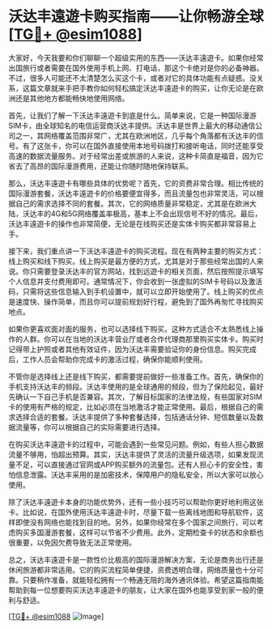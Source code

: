 # 沃达丰遠遊卡购买指南——让你畅游全球[[TG💪+ @esim1088](https://t.me/s/esim1088)]

大家好，今天我要和你们聊聊一个超级实用的东西——沃达丰遠遊卡。如果你经常出国旅行或者需要在国外使用手机上网、打电话，那这个卡绝对是你的必备神器。不过，很多人可能还不太清楚怎么买这个卡，或者对它的具体功能有点疑惑。没关系，这篇文章就来手把手教你如何轻松搞定沃达丰遠遊卡的购买，让你无论是在欧洲还是其他地方都能畅快地使用网络。

首先，让我们了解一下沃达丰遠遊卡到底是什么。简单来说，它是一种国际漫游SIM卡，由全球知名的电信运营商沃达丰提供。沃达丰是世界上最大的移动通信公司之一，其网络覆盖范围非常广，尤其在欧洲地区，几乎每个角落都有沃达丰的信号。有了这张卡，你可以在国外直接使用本地号码拨打和接听电话，同时还能享受高速的数据流量服务。对于经常出差或旅游的人来说，这种卡简直是福音，因为它省去了高昂的国际漫游费用，还能让你随时随地保持联系。

那么，沃达丰遠遊卡有哪些具体的优势呢？首先，它的资费非常合理。相比传统的国际漫游套餐，沃达丰遠遊卡的价格要便宜得多，而且流量包也非常灵活，可以根据自己的需求选择不同的套餐。其次，它的网络质量非常稳定，尤其是在欧洲大陆，沃达丰的4G和5G网络覆盖率极高，基本上不会出现信号不好的情况。最后，沃达丰遠遊卡的操作也非常简便，无论是在线购买还是实体卡购买都非常容易上手。

接下来，我们重点讲一下沃达丰遠遊卡的购买流程。现在有两种主要的购买方式：线上购买和线下购买。线上购买是最方便的方式，尤其是对于那些经常出国的人来说。你只需要登录沃达丰的官方网站，找到远遊卡的相关页面，然后按照提示填写个人信息并支付费用即可。通常情况下，你会收到一张虚拟的SIM卡号码以及激活码，只需将这些信息输入到手机设置中，就可以立即开始使用了。线上购买的优点是速度快、操作简单，而且你可以提前规划好行程，避免到了国外再匆忙寻找购买地点。

如果你更喜欢面对面的服务，也可以选择线下购买。这种方式适合不太熟悉线上操作的人群。你可以在当地的沃达丰营业厅或者合作代理商那里购买实体卡。购买时记得带上护照或者其他有效证件，因为沃达丰需要验证你的身份信息。购买完成后，工作人员会帮助你完成卡的激活过程，确保你能顺利使用。

不管你是选择线上还是线下购买，都需要提前做好一些准备工作。首先，确保你的手机支持沃达丰的频段。沃达丰使用的是全球通用的频段，但为了保险起见，最好先确认一下自己手机是否兼容。其次，了解目标国家的法律法规，有些国家对SIM卡的使用有严格的规定，比如必须在当地激活才能正常使用。最后，根据自己的需求选择合适的套餐。沃达丰提供了多种套餐选择，包括通话分钟、短信数量以及数据流量等，你可以根据自己的实际需要进行选择。

在购买沃达丰遠遊卡的过程中，可能会遇到一些常见问题。例如，有些人担心数据流量不够用，怕超出预算。其实，沃达丰提供了灵活的流量升级选项，如果发现流量不足，可以直接通过官网或APP购买额外的流量包。还有人担心卡的安全性，害怕信息泄露。沃达丰采用的是加密技术，保障用户的隐私安全，所以大家可以放心使用。

除了沃达丰遠遊卡本身的功能优势外，还有一些小技巧可以帮助你更好地利用这张卡。比如说，在国外使用沃达丰遠遊卡时，尽量下载一些离线地图和导航软件，这样即使没有网络也能找到目的地。另外，如果你经常在多个国家之间旅行，可以考虑购买多国漫游套餐，这样可以节省不少费用。此外，定期检查卡的状态和余额也很重要，以免因欠费导致无法正常使用。

总之，沃达丰遠遊卡是一款性价比极高的国际漫游解决方案，无论是商务出行还是休闲旅游都非常适用。它的购买流程简单便捷，资费透明合理，网络质量也十分可靠。只要稍作准备，就能轻松拥有一个畅通无阻的海外通讯体验。希望这篇指南能帮助到每一位想要购买沃达丰遠遊卡的朋友，让大家在国外也能享受到家一般的便利与舒适。

[[TG💪+ @esim1088](https://t.me/s/esim1088) ![Image](https://i.postimg.cc/4NQfJmqS/Snipaste-2025-05-13-00-14-12.png)]